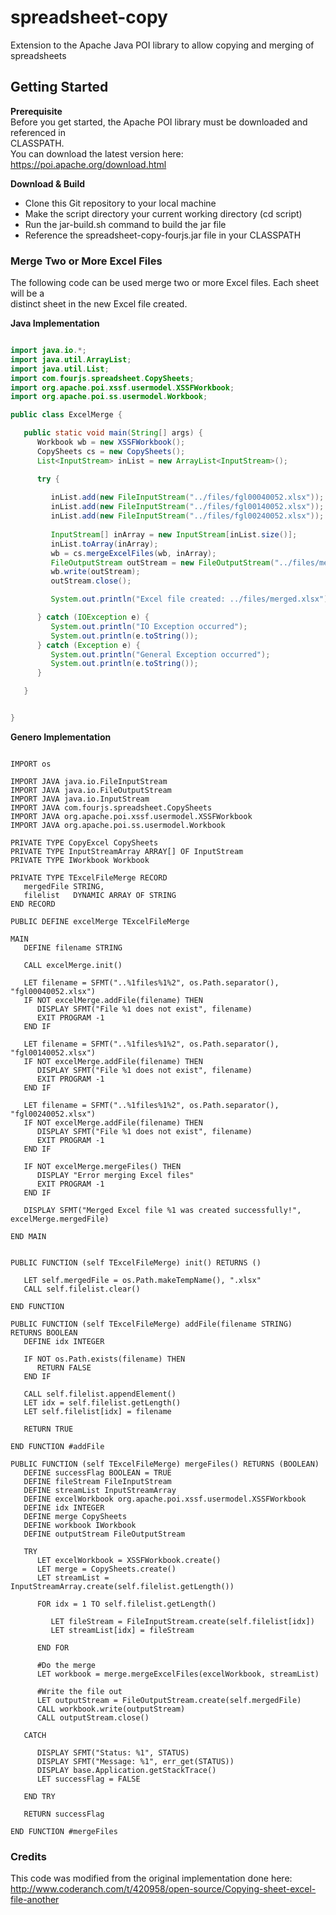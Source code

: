 # spreadsheet-copy
Extension to the Apache Java POI library to allow copying and merging of spreadsheets

## Getting Started
**Prerequisite**\
Before you get started, the Apache POI library must be downloaded and referenced in\
CLASSPATH.\
You can download the latest version here: https://poi.apache.org/download.html

**Download & Build**
- Clone this Git repository to your local machine
- Make the script directory your current working directory (cd script)
- Run the jar-build.sh command to build the jar file
- Reference the spreadsheet-copy-fourjs.jar file in your CLASSPATH

### Merge Two or More Excel Files

The following code can be used merge two or more Excel files. Each sheet will be a\
distinct sheet in the new Excel file created.

**Java Implementation**
```java

import java.io.*;
import java.util.ArrayList;
import java.util.List;
import com.fourjs.spreadsheet.CopySheets;
import org.apache.poi.xssf.usermodel.XSSFWorkbook;
import org.apache.poi.ss.usermodel.Workbook;

public class ExcelMerge {

   public static void main(String[] args) {
      Workbook wb = new XSSFWorkbook();
      CopySheets cs = new CopySheets();
      List<InputStream> inList = new ArrayList<InputStream>();

      try {
      
         inList.add(new FileInputStream("../files/fgl00040052.xlsx"));
         inList.add(new FileInputStream("../files/fgl00140052.xlsx"));
         inList.add(new FileInputStream("../files/fgl00240052.xlsx"));
   
         InputStream[] inArray = new InputStream[inList.size()];
         inList.toArray(inArray);
         wb = cs.mergeExcelFiles(wb, inArray);
         FileOutputStream outStream = new FileOutputStream("../files/merged.xlsx");
         wb.write(outStream);
         outStream.close();

         System.out.println("Excel file created: ../files/merged.xlsx");

      } catch (IOException e) {
         System.out.println("IO Exception occurred");
         System.out.println(e.toString());
      } catch (Exception e) {
         System.out.println("General Exception occurred");
         System.out.println(e.toString());
      }

   }


}

```

**Genero Implementation**
```genero

IMPORT os

IMPORT JAVA java.io.FileInputStream
IMPORT JAVA java.io.FileOutputStream
IMPORT JAVA java.io.InputStream
IMPORT JAVA com.fourjs.spreadsheet.CopySheets
IMPORT JAVA org.apache.poi.xssf.usermodel.XSSFWorkbook
IMPORT JAVA org.apache.poi.ss.usermodel.Workbook

PRIVATE TYPE CopyExcel CopySheets
PRIVATE TYPE InputStreamArray ARRAY[] OF InputStream
PRIVATE TYPE IWorkbook Workbook

PRIVATE TYPE TExcelFileMerge RECORD
   mergedFile STRING,
   filelist   DYNAMIC ARRAY OF STRING
END RECORD

PUBLIC DEFINE excelMerge TExcelFileMerge

MAIN
   DEFINE filename STRING

   CALL excelMerge.init()

   LET filename = SFMT("..%1files%1%2", os.Path.separator(), "fgl00040052.xlsx")
   IF NOT excelMerge.addFile(filename) THEN
      DISPLAY SFMT("File %1 does not exist", filename)
      EXIT PROGRAM -1
   END IF

   LET filename = SFMT("..%1files%1%2", os.Path.separator(), "fgl00140052.xlsx")
   IF NOT excelMerge.addFile(filename) THEN
      DISPLAY SFMT("File %1 does not exist", filename)
      EXIT PROGRAM -1
   END IF

   LET filename = SFMT("..%1files%1%2", os.Path.separator(), "fgl00240052.xlsx")
   IF NOT excelMerge.addFile(filename) THEN
      DISPLAY SFMT("File %1 does not exist", filename)
      EXIT PROGRAM -1
   END IF

   IF NOT excelMerge.mergeFiles() THEN
      DISPLAY "Error merging Excel files"
      EXIT PROGRAM -1
   END IF

   DISPLAY SFMT("Merged Excel file %1 was created successfully!", excelMerge.mergedFile)

END MAIN


PUBLIC FUNCTION (self TExcelFileMerge) init() RETURNS ()

   LET self.mergedFile = os.Path.makeTempName(), ".xlsx"
   CALL self.filelist.clear()

END FUNCTION

PUBLIC FUNCTION (self TExcelFileMerge) addFile(filename STRING) RETURNS BOOLEAN
   DEFINE idx INTEGER

   IF NOT os.Path.exists(filename) THEN
      RETURN FALSE
   END IF

   CALL self.filelist.appendElement()
   LET idx = self.filelist.getLength()
   LET self.filelist[idx] = filename

   RETURN TRUE

END FUNCTION #addFile

PUBLIC FUNCTION (self TExcelFileMerge) mergeFiles() RETURNS (BOOLEAN)
   DEFINE successFlag BOOLEAN = TRUE
   DEFINE fileStream FileInputStream
   DEFINE streamList InputStreamArray
   DEFINE excelWorkbook org.apache.poi.xssf.usermodel.XSSFWorkbook
   DEFINE idx INTEGER
   DEFINE merge CopySheets
   DEFINE workbook IWorkbook
   DEFINE outputStream FileOutputStream

   TRY
      LET excelWorkbook = XSSFWorkbook.create()
      LET merge = CopySheets.create()
      LET streamList = InputStreamArray.create(self.filelist.getLength())

      FOR idx = 1 TO self.filelist.getLength()

         LET fileStream = FileInputStream.create(self.filelist[idx])
         LET streamList[idx] = fileStream

      END FOR

      #Do the merge
      LET workbook = merge.mergeExcelFiles(excelWorkbook, streamList)

      #Write the file out
      LET outputStream = FileOutputStream.create(self.mergedFile)
      CALL workbook.write(outputStream)
      CALL outputStream.close() 

   CATCH

      DISPLAY SFMT("Status: %1", STATUS)
      DISPLAY SFMT("Message: %1", err_get(STATUS))
      DISPLAY base.Application.getStackTrace()
      LET successFlag = FALSE

   END TRY

   RETURN successFlag

END FUNCTION #mergeFiles

```

### Credits
This code was modified from the original implementation done here:\
http://www.coderanch.com/t/420958/open-source/Copying-sheet-excel-file-another
